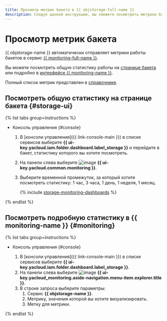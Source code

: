 ```yaml
---
title: Просмотр метрик бакета в {{ objstorage-full-name }}
description: Следуя данной инструкции, вы сможете посмотреть метрики бакета в {{ objstorage-name }}.
---
```


# Просмотр метрик бакета

{{ objstorage-name }} автоматически отправляет метрики работы бакетов в сервис [{{ monitoring-full-name }}](../../../monitoring).

Вы можете посмотреть общую статистику работы на [странице бакета](#storage-ui) или подробно в [интерфейсе {{ monitoring-name }}](#monitoring).

Полный список метрик представлен в [справочнике](../../metrics.md).

## Посмотреть общую статистику на странице бакета {#storage-ui}

{% list tabs group=instructions %}

- Консоль управления {#console}

  1. В [консоли управления]({{ link-console-main }}) в списке сервисов выберите **{{ ui-key.yacloud.iam.folder.dashboard.label_storage }}** и перейдите в бакет, статистику которого вы хотите посмотреть.
  1. На панели слева выберите ![image](../../../_assets/console-icons/display-pulse.svg) **{{ ui-key.yacloud.common.monitoring }}**.
  1. Выберите временной промежуток, за который хотите посмотреть статистику: 1 час, 3 часа, 1 день, 1 неделя, 1 месяц. 

      {% include [storage-monitoring-dashboards](../../_includes_service/storage-monitoring-dashboards.md) %}

{% endlist %}

## Посмотреть подробную статистику в {{ monitoring-name }} {#monitoring}

{% list tabs group=instructions %}

- Консоль управления {#console}

  1. В [консоли управления]({{ link-console-main }}) в списке сервисов выберите **{{ ui-key.yacloud.iam.folder.dashboard.label_storage }}**.
  1. На панели слева выберите ![image](../../../_assets/monitoring/concepts/visualization/legend-goto-chart.svg) **{{ ui-key.yacloud_monitoring.aside-navigation.menu-item.explorer.title }}**.
  1. В строке запроса выберите параметры:
      1. Сервис **{{ objstorage-name }}**.
      1. Метрику, значения которой вы хотите визуализировать.
      1. Метку для метрики.

{% endlist %}